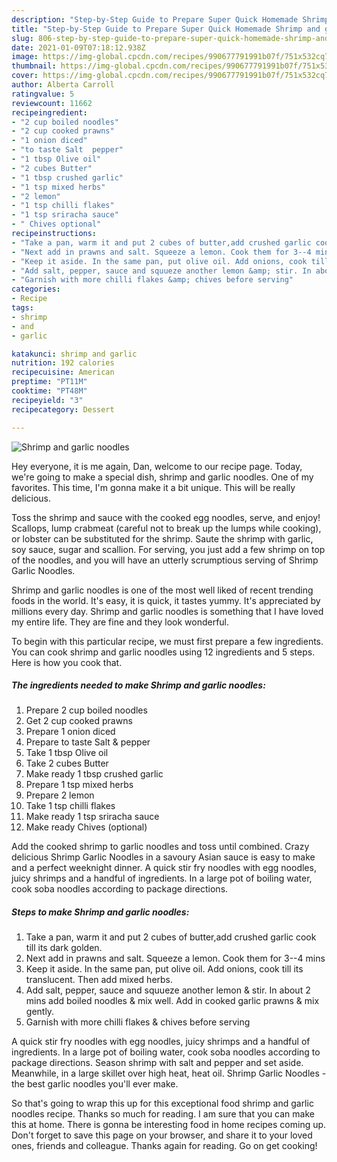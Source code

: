 ```yaml
---
description: "Step-by-Step Guide to Prepare Super Quick Homemade Shrimp and garlic noodles"
title: "Step-by-Step Guide to Prepare Super Quick Homemade Shrimp and garlic noodles"
slug: 806-step-by-step-guide-to-prepare-super-quick-homemade-shrimp-and-garlic-noodles
date: 2021-01-09T07:18:12.938Z
image: https://img-global.cpcdn.com/recipes/990677791991b07f/751x532cq70/shrimp-and-garlic-noodles-recipe-main-photo.jpg
thumbnail: https://img-global.cpcdn.com/recipes/990677791991b07f/751x532cq70/shrimp-and-garlic-noodles-recipe-main-photo.jpg
cover: https://img-global.cpcdn.com/recipes/990677791991b07f/751x532cq70/shrimp-and-garlic-noodles-recipe-main-photo.jpg
author: Alberta Carroll
ratingvalue: 5
reviewcount: 11662
recipeingredient:
- "2 cup boiled noodles"
- "2 cup cooked prawns"
- "1 onion diced"
- "to taste Salt  pepper"
- "1 tbsp Olive oil"
- "2 cubes Butter"
- "1 tbsp crushed garlic"
- "1 tsp mixed herbs"
- "2 lemon"
- "1 tsp chilli flakes"
- "1 tsp sriracha sauce"
- " Chives optional"
recipeinstructions:
- "Take a pan, warm it and put 2 cubes of butter,add crushed garlic cook till its dark golden."
- "Next add in prawns and salt. Squeeze a lemon. Cook them for 3--4 mins"
- "Keep it aside. In the same pan, put olive oil. Add onions, cook till its translucent. Then add mixed herbs."
- "Add salt, pepper, sauce and squueze another lemon &amp; stir. In about 2 mins add boiled noodles &amp; mix well. Add in cooked garlic prawns &amp; mix gently."
- "Garnish with more chilli flakes &amp; chives before serving"
categories:
- Recipe
tags:
- shrimp
- and
- garlic

katakunci: shrimp and garlic 
nutrition: 192 calories
recipecuisine: American
preptime: "PT11M"
cooktime: "PT48M"
recipeyield: "3"
recipecategory: Dessert

---
```



![Shrimp and garlic noodles](https://img-global.cpcdn.com/recipes/990677791991b07f/751x532cq70/shrimp-and-garlic-noodles-recipe-main-photo.jpg)

Hey everyone, it is me again, Dan, welcome to our recipe page. Today, we're going to make a special dish, shrimp and garlic noodles. One of my favorites. This time, I'm gonna make it a bit unique. This will be really delicious.

Toss the shrimp and sauce with the cooked egg noodles, serve, and enjoy! Scallops, lump crabmeat (careful not to break up the lumps while cooking), or lobster can be substituted for the shrimp. Saute the shrimp with garlic, soy sauce, sugar and scallion. For serving, you just add a few shrimp on top of the noodles, and you will have an utterly scrumptious serving of Shrimp Garlic Noodles.

Shrimp and garlic noodles is one of the most well liked of recent trending foods in the world. It's easy, it is quick, it tastes yummy. It's appreciated by millions every day. Shrimp and garlic noodles is something that I have loved my entire life. They are fine and they look wonderful.


To begin with this particular recipe, we must first prepare a few ingredients. You can cook shrimp and garlic noodles using 12 ingredients and 5 steps. Here is how you cook that.

<!--inarticleads1-->

##### The ingredients needed to make Shrimp and garlic noodles:

1. Prepare 2 cup boiled noodles
1. Get 2 cup cooked prawns
1. Prepare 1 onion diced
1. Prepare to taste Salt &amp; pepper
1. Take 1 tbsp Olive oil
1. Take 2 cubes Butter
1. Make ready 1 tbsp crushed garlic
1. Prepare 1 tsp mixed herbs
1. Prepare 2 lemon
1. Take 1 tsp chilli flakes
1. Make ready 1 tsp sriracha sauce
1. Make ready  Chives (optional)


Add the cooked shrimp to garlic noodles and toss until combined. Crazy delicious Shrimp Garlic Noodles in a savoury Asian sauce is easy to make and a perfect weeknight dinner. A quick stir fry noodles with egg noodles, juicy shrimps and a handful of ingredients. In a large pot of boiling water, cook soba noodles according to package directions. 

<!--inarticleads2-->

##### Steps to make Shrimp and garlic noodles:

1. Take a pan, warm it and put 2 cubes of butter,add crushed garlic cook till its dark golden.
1. Next add in prawns and salt. Squeeze a lemon. Cook them for 3--4 mins
1. Keep it aside. In the same pan, put olive oil. Add onions, cook till its translucent. Then add mixed herbs.
1. Add salt, pepper, sauce and squueze another lemon &amp; stir. In about 2 mins add boiled noodles &amp; mix well. Add in cooked garlic prawns &amp; mix gently.
1. Garnish with more chilli flakes &amp; chives before serving


A quick stir fry noodles with egg noodles, juicy shrimps and a handful of ingredients. In a large pot of boiling water, cook soba noodles according to package directions. Season shrimp with salt and pepper and set aside. Meanwhile, in a large skillet over high heat, heat oil. Shrimp Garlic Noodles - the best garlic noodles you&#39;ll ever make. 

So that's going to wrap this up for this exceptional food shrimp and garlic noodles recipe. Thanks so much for reading. I am sure that you can make this at home. There is gonna be interesting food in home recipes coming up. Don't forget to save this page on your browser, and share it to your loved ones, friends and colleague. Thanks again for reading. Go on get cooking!
